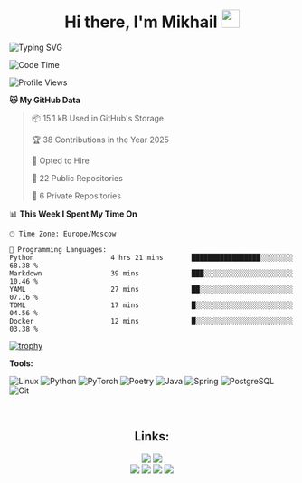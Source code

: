 <h1 align="center">Hi there, I'm Mikhail
<img src="https://user-images.githubusercontent.com/74038190/235223585-049a7ac0-b529-416d-b504-ed24aea7d99b.gif" height="32"/></h1>

<img  src="https://readme-typing-svg.herokuapp.com?font=Fira+Code&pause=1000&random=false&width=435&lines=Machine+learning+engineer" alt="Typing SVG"  />

<!--START_SECTION:waka-->
![Code Time](http://img.shields.io/badge/Code%20Time-305%20hrs%2058%20mins-blue)

![Profile Views](http://img.shields.io/badge/Profile%20Views-3-blue)

**🐱 My GitHub Data** 

> 📦 15.1 kB Used in GitHub's Storage 
 > 
> 🏆 38 Contributions in the Year 2025
 > 
> 💼 Opted to Hire
 > 
> 📜 22 Public Repositories 
 > 
> 🔑 6 Private Repositories 
 > 
📊 **This Week I Spent My Time On** 

```text
🕑︎ Time Zone: Europe/Moscow

💬 Programming Languages: 
Python                   4 hrs 21 mins       █████████████████░░░░░░░░   68.38 % 
Markdown                 39 mins             ███░░░░░░░░░░░░░░░░░░░░░░   10.46 % 
YAML                     27 mins             ██░░░░░░░░░░░░░░░░░░░░░░░   07.16 % 
TOML                     17 mins             █░░░░░░░░░░░░░░░░░░░░░░░░   04.56 % 
Docker                   12 mins             █░░░░░░░░░░░░░░░░░░░░░░░░   03.38 % 
```


<!--END_SECTION:waka-->

[![trophy](https://github-profile-trophy.vercel.app/?username=miklrz&theme=onedark&title=-Issues,-Reviews)](https://github.com/ryo-ma/github-profile-trophy)

<p><b>Tools:</b></p>

![Linux](https://img.shields.io/badge/Linux-FCC624?style=for-the-badge&logo=linux&logoColor=black)
![Python](https://img.shields.io/badge/python-3670A0?style=for-the-badge&logo=python&logoColor=ffdd54)
![PyTorch](https://img.shields.io/badge/PyTorch-%23EE4C2C.svg?style=for-the-badge&logo=PyTorch&logoColor=white)
![Poetry](https://img.shields.io/badge/Poetry-%233B82F6.svg?style=for-the-badge&logo=poetry&logoColor=0B3D8D)
![Java](https://img.shields.io/badge/java-%23ED8B00.svg?style=for-the-badge&logo=openjdk&logoColor=white)
![Spring](https://img.shields.io/badge/Spring-6DB33F?style=for-the-badge&logo=spring&logoColor=white)
![PostgreSQL](https://img.shields.io/badge/PostgreSQL-316192?style=for-the-badge&logo=postgresql&logoColor=white)
![Git](https://img.shields.io/badge/git-%23F05033.svg?style=for-the-badge&logo=git&logoColor=white)

<br>

<h2 align="center">Links:</h2>
<div align="center">
<a href = "https://t.me/hxastur"><img src="https://img.shields.io/badge/Telegram-2CA5E0?style=for-the-badge&logo=telegram&logoColor=white"></a>
<a href="mailto:arz.mikhail@gmail.com"><img src="https://img.shields.io/badge/Gmail-D14836?style=for-the-badge&logo=gmail&logoColor=white"></a>
</div>
<div align="center">
<a href="https://www.kaggle.com/hxastur"><img src="https://img.shields.io/badge/Kaggle-035a7d?style=for-the-badge&logo=kaggle&logoColor=white"></a>
<a href="https://leetcode.com/hxastur/"><img src="https://img.shields.io/badge/-LeetCode-FFA116?style=for-the-badge&logo=LeetCode&logoColor=black"></a>
<a href="https://www.codewars.com/users/hxastur"><img src="https://img.shields.io/badge/Codewars-B1361E?style=for-the-badge&logo=Codewars&logoColor=white"></a>
<a href="https://codeforces.com/profile/miklrz"><img src="https://img.shields.io/badge/Codeforces-445f9d?style=for-the-badge&logo=Codeforces&logoColor=white"></a>
  </div>



<!---

![C++](https://img.shields.io/badge/c++-%2300599C.svg?style=for-the-badge&logo=c%2B%2B&logoColor=white)

<img  src="https://github-readme-stats.vercel.app/api?username=miklrz&include_all_commits=true&count_private=true&show_icons=true&line_height=20&title_color=2B5BBD&icon_color=1124BB&text_color=A1A1A1&bg_color=0,000000,130F40" alt="my Github Stats"/>

align="right"
https://habr.com/ru/articles/649363/
- 👀 I’m interested in coding
- 🌱 I’m currently learning java Core
- 📫 How to reach me: arz.mikhail@gmail.com

![LeetCode](https://img.shields.io/badge/LeetCode-000000?style=for-the-badge&logo=LeetCode&logoColor=#d16c06)
  <img src="https://myreadme.vercel.app/api/embed/miklrz?panels=userstatistics,toprepositories,toplanguages,commitgraph" alt="reimaginedreadme" />

--->

